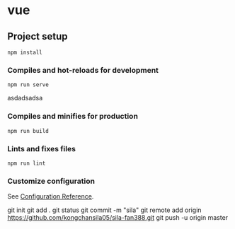 # vue

## Project setup
```
npm install
```

### Compiles and hot-reloads for development
```
npm run serve
```
asdadsadsa

### Compiles and minifies for production
```
npm run build
```

### Lints and fixes files
```
npm run lint
```

### Customize configuration
See [Configuration Reference](https://cli.vuejs.org/config/).
 
 git init
 git add .
 git status
 git commit -m "sila"
 git remote add origin https://github.com/kongchansila05/sila-fan388.git
 git push -u origin master
